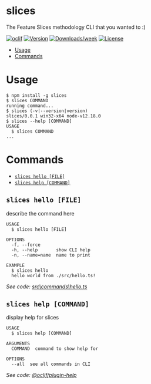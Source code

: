slices
======

The Feature Slices methodology CLI that you wanted to :)

[![oclif](https://img.shields.io/badge/cli-oclif-brightgreen.svg)](https://oclif.io)
[![Version](https://img.shields.io/npm/v/slices.svg)](https://npmjs.org/package/slices)
[![Downloads/week](https://img.shields.io/npm/dw/slices.svg)](https://npmjs.org/package/slices)
[![License](https://img.shields.io/npm/l/slices.svg)](https://github.com/amabunny/slices/blob/master/package.json)

<!-- toc -->
* [Usage](#usage)
* [Commands](#commands)
<!-- tocstop -->
# Usage
<!-- usage -->
```sh-session
$ npm install -g slices
$ slices COMMAND
running command...
$ slices (-v|--version|version)
slices/0.0.1 win32-x64 node-v12.18.0
$ slices --help [COMMAND]
USAGE
  $ slices COMMAND
...
```
<!-- usagestop -->
# Commands
<!-- commands -->
* [`slices hello [FILE]`](#slices-hello-file)
* [`slices help [COMMAND]`](#slices-help-command)

## `slices hello [FILE]`

describe the command here

```
USAGE
  $ slices hello [FILE]

OPTIONS
  -f, --force
  -h, --help       show CLI help
  -n, --name=name  name to print

EXAMPLE
  $ slices hello
  hello world from ./src/hello.ts!
```

_See code: [src\commands\hello.ts](https://github.com/amabunny/slices/blob/v0.0.1/src\commands\hello.ts)_

## `slices help [COMMAND]`

display help for slices

```
USAGE
  $ slices help [COMMAND]

ARGUMENTS
  COMMAND  command to show help for

OPTIONS
  --all  see all commands in CLI
```

_See code: [@oclif/plugin-help](https://github.com/oclif/plugin-help/blob/v3.1.0/src\commands\help.ts)_
<!-- commandsstop -->
